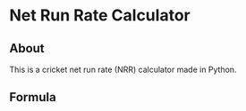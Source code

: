 # Net Run Rate Calculator

## About

This is a cricket net run rate (NRR) calculator made in Python.

## Formula


